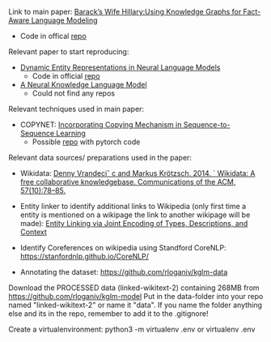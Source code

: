 Link to main paper: [Barack’s Wife Hillary:Using Knowledge Graphs for Fact-Aware Language Modeling](https://rloganiv.github.io/assets/projects/kglm.pdf)
* Code in offical [repo](https://github.com/rloganiv/kglm-model)

Relevant paper to start reproducing: 
* [Dynamic Entity Representations in Neural Language Models](https://www.aclweb.org/anthology/D17-1195.pdf) 
  * Code in official [repo](https://github.com/jiyfeng/entitynlm)
* [A Neural Knowledge Language Model](https://arxiv.org/pdf/1608.00318.pdf)
  * Could not find any repos

Relevant techniques used in main paper:
* COPYNET: [Incorporating Copying Mechanism in Sequence-to-Sequence Learning](https://www.aclweb.org/anthology/P16-1154.pdf)
  * Possible [repo](https://github.com/mjc92/CopyNet) with pytorch code 

Relevant data sources/ preparations used in the paper:
* Wikidata: [Denny Vrandeciˇ c and Markus Krötzsch. 2014. ´ Wikidata: A free collaborative knowledgebase. Communications of the ACM, 57(10):78–85.](https://rloganiv.github.io/assets/projects/kglm.pdf#page=9&zoom=100,402,477)

* Entity linker to identify additional links to Wikipedia (only first time a entity is mentioned on a wikipage the link to another wikipage will be made): [Entity Linking via Joint Encoding of Types, Descriptions, and Context](https://cogcomp.seas.upenn.edu/papers/GuptaSiRo17.pdf)

* Identify Coreferences on wikipedia using Standford CoreNLP: https://stanfordnlp.github.io/CoreNLP/

* Annotating the dataset: https://github.com/rloganiv/kglm-data

Download the PROCESSED data (linked-wikitext-2) containing 268MB from https://github.com/rloganiv/kglm-model
Put in the data-folder into your repo named "linked-wikitext-2" or name it "data". If you name the folder anything else and its in the repo, remember to add it to the .gitignore!

Create a virtualenvironment:
python3 -m virtualenv .env
or 
virtualenv .env

